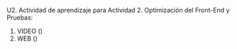 U2. Actividad de aprendizaje para Actividad 2. Optimización del Front-End y Pruebas:

1. VIDEO ()
2. WEB ()

